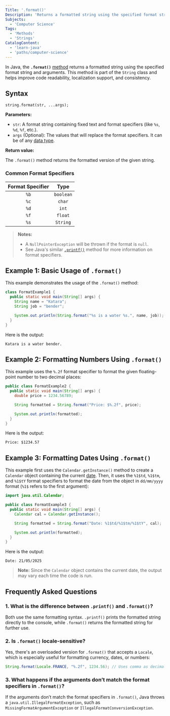 ```yaml
---
Title: '.format()'
Description: 'Returns a formatted string using the specified format string and arguments.'
Subjects:
  - 'Computer Science'
Tags:
  - 'Methods'
  - 'Strings'
CatalogContent:
  - 'learn-java'
  - 'paths/computer-science'
---
```


In Java, the **`.format()`** [method](https://www.codecademy.com/resources/docs/java/methods) returns a formatted string using the specified format string and arguments. This method is part of the `String` class and helps improve code readability, localization support, and consistency.

## Syntax

```pseudo
string.format(str, ...args);
```

**Parameters:**

- `str`: A format string containing fixed text and format specifiers (like `%s`, `%d`, `%f`, etc.).
- `args` (Optional): The values that will replace the format specifiers. It can be of any [data type](https://www.codecademy.com/resources/docs/java/data-types).

**Return value:**

The `.format()` method returns the formatted version of the given string.

### Common Format Specifiers

| Format Specifier |   Type    |
| :--------------: | :-------: |
|       `%b`       | `boolean` |
|       `%c`       |  `char`   |
|       `%d`       |   `int`   |
|       `%f`       |  `float`  |
|       `%s`       | `String`  |

> **Notes:**
>
> - A `NullPointerException` will be thrown if the format is `null`.
> - See Java's similar [`.printf()`](https://www.codecademy.com/resources/docs/java/output/printf) method for more information on format specifiers.

## Example 1: Basic Usage of `.format()`

This example demonstrates the usage of the `.format()` method:

```java
class FormatExample1 {
  public static void main(String[] args) {
    String name = "Katara";
    String job = "bender";

    System.out.println(String.format("%s is a water %s.", name, job));
  }
}
```

Here is the output:

```shell
Katara is a water bender.
```

## Example 2: Formatting Numbers Using `.format()`

This example uses the `%.2f` format specifier to format the given floating-point number to two decimal places:

```java
public class FormatExample2 {
  public static void main(String[] args) {
    double price = 1234.56789;

    String formatted = String.format("Price: $%.2f", price);

    System.out.println(formatted);
  }
}
```

Here is the output:

```shell
Price: $1234.57
```

## Example 3: Formatting Dates Using `.format()`

This example first uses the `Calendar.getInstance()` method to create a `Calendar` object containing the current [date](https://www.codecademy.com/resources/docs/java/date). Then, it uses the `%1$td`, `%1$tm`, and `%1$tY` format specifiers to format the date from the object in `dd/mm/yyyy` format (`%1$` refers to the first argument):

```java
import java.util.Calendar;

public class FormatExample3 {
  public static void main(String[] args) {
    Calendar cal = Calendar.getInstance();

    String formatted = String.format("Date: %1$td/%1$tm/%1$tY", cal);

    System.out.println(formatted);
  }
}
```

Here is the output:

```shell
Date: 21/05/2025
```

> **Note:** Since the `Calendar` object contains the current date, the output may vary each time the code is run.

## Frequently Asked Questions

### 1. What is the difference between `.printf()` and `.format()`?

Both use the same formatting syntax. `.printf()` prints the formatted string directly to the console, while `.format()` returns the formatted string for further use.

### 2. Is `.format()` locale-sensitive?

Yes, there's an overloaded version for `.format()` that accepts a `Locale`, which is especially useful for formatting currency, dates, or numbers:

```java
String.format(Locale.FRANCE, "%.2f", 1234.56); // Uses comma as decimal separator
```

### 3. What happens if the arguments don’t match the format specifiers in `.format()`?

If the arguments don’t match the format specifiers in `.format()`, Java throws a `java.util.IllegalFormatException`, such as `MissingFormatArgumentException` or `IllegalFormatConversionException`.
